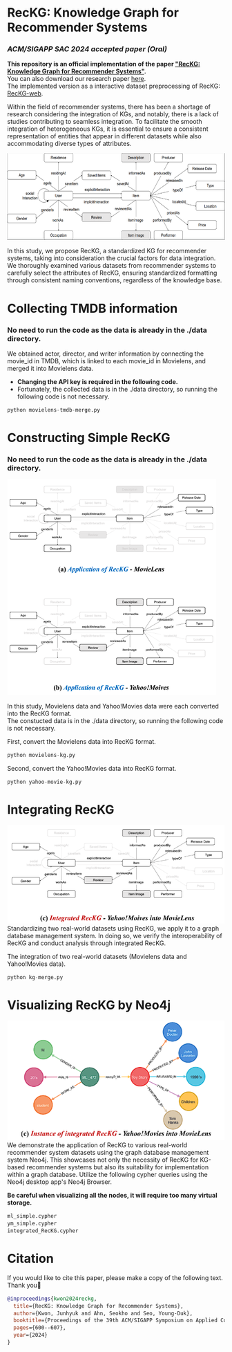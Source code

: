 # RecKG: Knowledge Graph for Recommender Systems
### ***ACM/SIGAPP SAC 2024 accepted paper (Oral)***

**This repository is an official implementation of the paper ["RecKG: Knowledge Graph for Recommender Systems"](https://dl.acm.org/doi/10.1145/3605098.3636009).**  
You can also download our research paper [here](https://drive.google.com/file/d/13_AKtQeVyaz2GwE0Ko7faAijInJJDwFb/view?usp=sharing).  
The implemented version as a interactive dataset preprocessing of RecKG: [RecKG-web](https://github.com/ttytu/RecKG-web).

Within the field of recommender systems, there has been a shortage of research considering the integration of KGs, and notably, there is a lack of studies contributing to seamless integration. To facilitate the smooth integration of heterogeneous KGs, it is essential to ensure a consistent representation of entities that appear in different datasets while also accommodating diverse types of attributes.

<img src="./source/RecKG.PNG" width=600 height=200 />

In this study, we propose RecKG, a standardized KG for recommender systems, taking into consideration the crucial factors for data integration. We thoroughly examined various datasets from recommender systems to carefully select the attributes of RecKG, ensuring standardized formatting through consistent naming conventions, regardless of the knowledge base.

# Collecting TMDB information
### **No need to run the code as the data is already in the ./data directory.**

We obtained actor, director, and writer information by connecting the movie_id in TMDB, which is linked to each movie_id in Movielens, and merged it into Movielens data.

- **Changing the API key is required in the following code.**
- Fortunately, the collected data is in the ./data directory, so running the following code is not necessary.

```python 
python movielens-tmdb-merge.py
```

# Constructing Simple RecKG
### **No need to run the code as the data is already in the ./data directory.**

![simple_reckg](image/simple_reckg.png)

In this study, Movielens data and Yahoo!Movies data were each converted into the RecKG format.  
The constucted data is in the ./data directory, so running the following code is not necessary.  

First, convert the Movielens data into RecKG format.  
```python
python movielens-kg.py
```


Second, convert the Yahoo!Movies data into RecKG format.  
```python
python yahoo-movie-kg.py
```


# Integrating RecKG
![integrated_reckg](image/integrated_reckg.png)
Standardizing two real-world datasets using RecKG, we apply it to a graph database management system. In doing so, we verify the interoperability of RecKG and conduct analysis through integrated RecKG.

The integration of two real-world datasets (Movielens data and Yahoo!Movies data).  
```python
python kg-merge.py
```

# Visualizing RecKG by Neo4j
![neo4j_visulalization](image/neo4j_visulalization.png)
We demonstrate the application of RecKG to various real-world recommender system datasets using the graph database management system Neo4j. This showcases not only the necessity of RecKG for KG-based recommender systems but also its suitability for implementation within a graph database. Utilize the following cypher queries using the Neo4j desktop app's Neo4j Browser.   

**Be careful when visualizing all the nodes, it will require too many virtual storage.**  
```python
ml_simple.cypher
ym_simple.cypher
integrated_RecKG.cypher
```


# Citation
If you would like to cite this paper, please make a copy of the following text. Thank you🤣
```bibtex
@inproceedings{kwon2024reckg,
  title={RecKG: Knowledge Graph for Recommender Systems},
  author={Kwon, Junhyuk and Ahn, Seokho and Seo, Young-Duk},
  booktitle={Proceedings of the 39th ACM/SIGAPP Symposium on Applied Computing},
  pages={600--607},
  year={2024}
}
```
